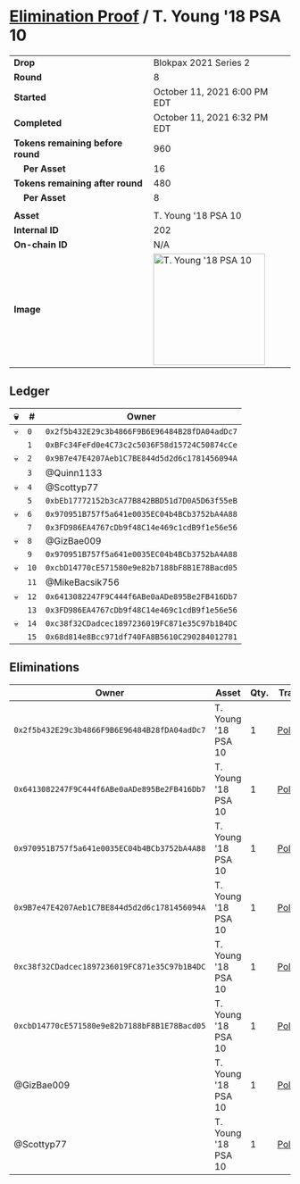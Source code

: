 # [Elimination Proof](./readme.md) / T. Young &#039;18 PSA 10

|||
|---|---|
| **Drop** | Blokpax 2021 Series 2 |
| **Round** | 8 |
| **Started** | October 11, 2021 6:00 PM EDT |
| **Completed** | October 11, 2021 6:32 PM EDT |
| **Tokens remaining before round** | 960 |
| **&nbsp;&nbsp;&nbsp;&nbsp;Per Asset** | 16 |
| **Tokens remaining after round** | 480 |
| **&nbsp;&nbsp;&nbsp;&nbsp;Per Asset** | 8 |
| | |
| **Asset** | T. Young &#039;18 PSA 10 |
| **Internal ID** | 202 |
| **On-chain ID** | N/A |
| **Image** | <img src="https://tcdn.blokpax.com/9484ebfa-6351-4aec-b443-7648daf59f0d/2d7b9b1eed3f009122f28ce900dd9445cc6dce122ce7a4851baae6b62722e8f5.jpg" height="200" alt="T. Young &#039;18 PSA 10" /> |

## Ledger

| 💀 | # | Owner |
| --- | --- | --- |
| 💀 | `0` | `0x2f5b432E29c3b4866F9B6E96484B28fDA04adDc7` |
|  | `1` | `0xBFc34FeFd0e4C73c2c5036F58d15724C50874cCe` |
| 💀 | `2` | `0x9B7e47E4207Aeb1C7BE844d5d2d6c1781456094A` |
|  | `3` | @Quinn1133 |
| 💀 | `4` | @Scottyp77 |
|  | `5` | `0xbEb17772152b3cA77B842BBD51d7D0A5D63f55eB` |
| 💀 | `6` | `0x970951B757f5a641e0035EC04b4BCb3752bA4A88` |
|  | `7` | `0x3FD986EA4767cDb9f48C14e469c1cdB9f1e56e56` |
| 💀 | `8` | @GizBae009 |
|  | `9` | `0x970951B757f5a641e0035EC04b4BCb3752bA4A88` |
| 💀 | `10` | `0xcbD14770cE571580e9e82b7188bF8B1E78Bacd05` |
|  | `11` | @MikeBacsik756 |
| 💀 | `12` | `0x6413082247F9C444f6ABe0aADe895Be2FB416Db7` |
|  | `13` | `0x3FD986EA4767cDb9f48C14e469c1cdB9f1e56e56` |
| 💀 | `14` | `0xc38f32CDadcec1897236019FC871e35C97b1B4DC` |
|  | `15` | `0x68d814e8Bcc971df740FA8B5610C290284012781` |


## Eliminations

| Owner | Asset | Qty. | Transaction |
| --- | --- | --- | --- |
| `0x2f5b432E29c3b4866F9B6E96484B28fDA04adDc7` | T. Young '18 PSA 10 | 1 | [Polygonscan](https://polygonscan.com/tx/0x0fda3a5e4b70d1794dbe3e5e870cd04aaac3a4be78dfad6965e48f7a23fb5062) |
| `0x6413082247F9C444f6ABe0aADe895Be2FB416Db7` | T. Young '18 PSA 10 | 1 | [Polygonscan](https://polygonscan.com/tx/0xfba54a25b847fbf3fc9d0b30c0c2e53384b2bb77b463a12b3360489852ad6541) |
| `0x970951B757f5a641e0035EC04b4BCb3752bA4A88` | T. Young '18 PSA 10 | 1 | [Polygonscan](https://polygonscan.com/tx/0x439ddc8e8916e8e7153a7726736003f30b8650fcc51df2a32dbfe6923e68a88a) |
| `0x9B7e47E4207Aeb1C7BE844d5d2d6c1781456094A` | T. Young '18 PSA 10 | 1 | [Polygonscan](https://polygonscan.com/tx/0x0be0cbba656693dcd25c536eb247ab2760f2497f2cccbde3ccbd3b13ba9c5d44) |
| `0xc38f32CDadcec1897236019FC871e35C97b1B4DC` | T. Young '18 PSA 10 | 1 | [Polygonscan](https://polygonscan.com/tx/0x99401e012d34f46b497413ccc388fd569386cc26b0f3aedd936acf5711f05a38) |
| `0xcbD14770cE571580e9e82b7188bF8B1E78Bacd05` | T. Young '18 PSA 10 | 1 | [Polygonscan](https://polygonscan.com/tx/0x1e1eedf1b60804c65ed4da17e2dee88414585c13f522f52824e98b2edcbb1f9e) |
| @GizBae009 | T. Young '18 PSA 10 | 1 | [Polygonscan](https://polygonscan.com/tx/0x9d971d75c9f41ccfccce9484de6edbc3889041b3331b53bec31b7199057f56a3) |
| @Scottyp77 | T. Young '18 PSA 10 | 1 | [Polygonscan](https://polygonscan.com/tx/0xf3bf6f37722184ccf730625e6c82a24f5653b1ff9683ba90d3b56b7950abaeaa) |
